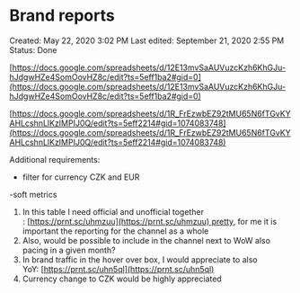 # Brand reports

Created: May 22, 2020 3:02 PM
Last edited: September 21, 2020 2:55 PM
Status: Done

[](https://tableau.glami.info/#/views/Brandreport/BrandDashboard?:iid=2)

[https://docs.google.com/spreadsheets/d/12E13mvSaAUVuzcKzh6KhGJu-hJdgwHZe4SomOovHZ8c/edit?ts=5eff1ba2#gid=0](https://docs.google.com/spreadsheets/d/12E13mvSaAUVuzcKzh6KhGJu-hJdgwHZe4SomOovHZ8c/edit?ts=5eff1ba2#gid=0)

[https://docs.google.com/spreadsheets/d/1R_FrEzwbEZ92tMU65N6fTGvKYAHLcshnLlKzIMPIJ0Q/edit?ts=5eff2214#gid=1074083748](https://docs.google.com/spreadsheets/d/1R_FrEzwbEZ92tMU65N6fTGvKYAHLcshnLlKzIMPIJ0Q/edit?ts=5eff2214#gid=1074083748)

Additional requirements:

 - filter for currency CZK and EUR

-soft metrics

1. In this table I need official and unofficial together : [https://prnt.sc/uhmzuu](https://prnt.sc/uhmzuu) pretty, for me it is important the reporting for the channel as a whole
2. Also, would be possible to include in the channel next to WoW also pacing in a given month?
3. In brand traffic in the hover over box, I would appreciate to also YoY: [https://prnt.sc/uhn5ql](https://prnt.sc/uhn5ql)
4. Currency change to CZK would be highly appreciated